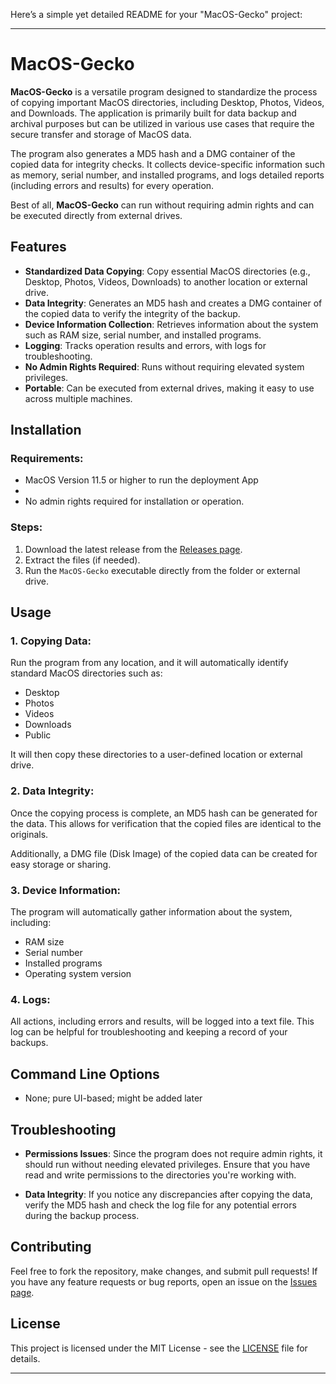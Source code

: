 Here’s a simple yet detailed README for your "MacOS-Gecko" project:

---

# MacOS-Gecko

**MacOS-Gecko** is a versatile program designed to standardize the process of copying important MacOS directories, including Desktop, Photos, Videos, and Downloads. The application is primarily built for data backup and archival purposes but can be utilized in various use cases that require the secure transfer and storage of MacOS data.

The program also generates a MD5 hash and a DMG container of the copied data for integrity checks. It collects device-specific information such as memory, serial number, and installed programs, and logs detailed reports (including errors and results) for every operation.

Best of all, **MacOS-Gecko** can run without requiring admin rights and can be executed directly from external drives.

## Features

* **Standardized Data Copying**: Copy essential MacOS directories (e.g., Desktop, Photos, Videos, Downloads) to another location or external drive.
* **Data Integrity**: Generates an MD5 hash and creates a DMG container of the copied data to verify the integrity of the backup.
* **Device Information Collection**: Retrieves information about the system such as RAM size, serial number, and installed programs.
* **Logging**: Tracks operation results and errors, with logs for troubleshooting.
* **No Admin Rights Required**: Runs without requiring elevated system privileges.
* **Portable**: Can be executed from external drives, making it easy to use across multiple machines.

## Installation

### Requirements:

* MacOS Version 11.5 or higher to run the deployment App
* 
* No admin rights required for installation or operation.

### Steps:

1. Download the latest release from the [Releases page](https://github.com/EssncDev/MacOS-Gecko/releases).
2. Extract the files (if needed).
3. Run the `MacOS-Gecko` executable directly from the folder or external drive.

## Usage

### 1. Copying Data:

Run the program from any location, and it will automatically identify standard MacOS directories such as:

* Desktop
* Photos
* Videos
* Downloads
* Public

It will then copy these directories to a user-defined location or external drive.

### 2. Data Integrity:

Once the copying process is complete, an MD5 hash can be generated for the data. This allows for verification that the copied files are identical to the originals.

Additionally, a DMG file (Disk Image) of the copied data can be created for easy storage or sharing.

### 3. Device Information:

The program will automatically gather information about the system, including:

* RAM size
* Serial number
* Installed programs
* Operating system version

### 4. Logs:

All actions, including errors and results, will be logged into a text file. This log can be helpful for troubleshooting and keeping a record of your backups.

## Command Line Options

* None; pure UI-based; might be added later

## Troubleshooting

* **Permissions Issues**: Since the program does not require admin rights, it should run without needing elevated privileges. Ensure that you have read and write permissions to the directories you're working with.

* **Data Integrity**: If you notice any discrepancies after copying the data, verify the MD5 hash and check the log file for any potential errors during the backup process.

## Contributing

Feel free to fork the repository, make changes, and submit pull requests! If you have any feature requests or bug reports, open an issue on the [Issues page](https://github.com/yourusername/MacOS-Gecko/issues).

## License

This project is licensed under the MIT License - see the [LICENSE](LICENSE) file for details.

---
